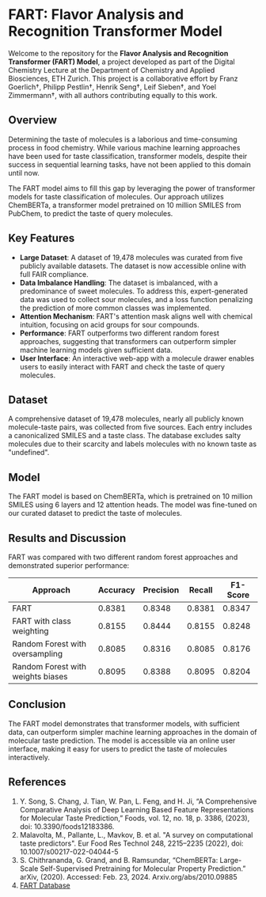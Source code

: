 # FART: Flavor Analysis and Recognition Transformer Model

Welcome to the repository for the **Flavor Analysis and Recognition Transformer (FART) Model**, a project developed as part of the Digital Chemistry Lecture at the Department of Chemistry and Applied Biosciences, ETH Zurich. This project is a collaborative effort by Franz Goerlich†, Philipp Pestlin†, Henrik Seng†, Leif Sieben†, and Yoel Zimmermann†, with all authors contributing equally to this work.

## Overview

Determining the taste of molecules is a laborious and time-consuming process in food chemistry. While various machine learning approaches have been used for taste classification, transformer models, despite their success in sequential learning tasks, have not been applied to this domain until now.

The FART model aims to fill this gap by leveraging the power of transformer models for taste classification of molecules. Our approach utilizes ChemBERTa, a transformer model pretrained on 10 million SMILES from PubChem, to predict the taste of query molecules.

## Key Features

- **Large Dataset**: A dataset of 19,478 molecules was curated from five publicly available datasets. The dataset is now accessible online with full FAIR compliance.
- **Data Imbalance Handling**: The dataset is imbalanced, with a predominance of sweet molecules. To address this, expert-generated data was used to collect sour molecules, and a loss function penalizing the prediction of more common classes was implemented.
- **Attention Mechanism**: FART's attention mask aligns well with chemical intuition, focusing on acid groups for sour compounds.
- **Performance**: FART outperforms two different random forest approaches, suggesting that transformers can outperform simpler machine learning models given sufficient data.
- **User Interface**: An interactive web-app with a molecule drawer enables users to easily interact with FART and check the taste of query molecules.

## Dataset

A comprehensive dataset of 19,478 molecules, nearly all publicly known molecule-taste pairs, was collected from five sources. Each entry includes a canonicalized SMILES and a taste class. The database excludes salty molecules due to their scarcity and labels molecules with no known taste as "undefined".

## Model

The FART model is based on ChemBERTa, which is pretrained on 10 million SMILES using 6 layers and 12 attention heads. The model was fine-tuned on our curated dataset to predict the taste of molecules.

## Results and Discussion

FART was compared with two different random forest approaches and demonstrated superior performance:

| Approach                          | Accuracy | Precision | Recall  | F1-Score |
|-----------------------------------|----------|-----------|---------|----------|
| FART                              | 0.8381   | 0.8348    | 0.8381  | 0.8347   |
| FART with class weighting         | 0.8155   | 0.8444    | 0.8155  | 0.8248   |
| Random Forest with oversampling   | 0.8085   | 0.8316    | 0.8085  | 0.8176   |
| Random Forest with weights biases | 0.8095   | 0.8388    | 0.8095  | 0.8204   |

## Conclusion

The FART model demonstrates that transformer models, with sufficient data, can outperform simpler machine learning approaches in the domain of molecular taste prediction. The model is accessible via an online user interface, making it easy for users to predict the taste of molecules interactively.

## References

1. Y. Song, S. Chang, J. Tian, W. Pan, L. Feng, and H. Ji, “A Comprehensive Comparative Analysis of Deep Learning Based Feature Representations for Molecular Taste Prediction,” Foods, vol. 12, no. 18, p. 3386, (2023), doi: 10.3390/foods12183386.
2. Malavolta, M., Pallante, L., Mavkov, B. et al. "A survey on computational taste predictors". Eur Food Res Technol 248, 2215–2235 (2022), doi: 10.1007/s00217-022-04044-5
3. S. Chithrananda, G. Grand, and B. Ramsundar, “ChemBERTa: Large-Scale Self-Supervised Pretraining for Molecular Property Prediction.” arXiv, (2020). Accessed: Feb. 23, 2024. Arxiv.org/abs/2010.09885
4. [FART Database](https://huggingface.co/datasets/FartLabs/FartDB)
